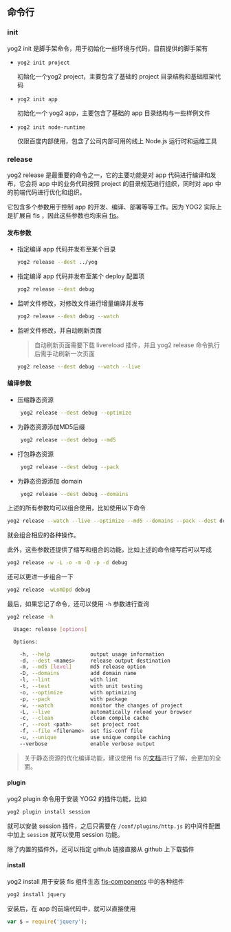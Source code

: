 ---
---

## 命令行

### init

yog2 init 是脚手架命令，用于初始化一些环境与代码，目前提供的脚手架有

- `yog2 init project`

    初始化一个yog2 project，主要包含了基础的 project 目录结构和基础框架代码

- `yog2 init app`

    初始化一个 yog2 app，主要包含了基础的 app 目录结构与一些样例文件

- `yog2 init node-runtime`

    仅限百度内部使用，包含了公司内部可用的线上 Node.js 运行时和运维工具

### release

yog2 release 是最重要的命令之一，它的主要功能是对 app 代码进行编译和发布，它会将 app 中的业务代码按照 project 的目录规范进行组织，同时对 app 中的前端代码进行优化和组织。

它包含多个参数用于控制 app 的开发、编译、部署等等工作。因为 YOG2 实际上是扩展自 fis ，因此这些参数也均来自 [fis](http://fis.baidu.com/docs/api/cli.html)。

#### 发布参数

- 指定编译 app 代码并发布至某个目录

    ```bash
    yog2 release --dest ../yog
    ```

- 指定编译 app 代码并发布至某个 deploy 配置项

    ```bash
    yog2 release --dest debug
    ```

- 监听文件修改，对修改文件进行增量编译并发布

    ```bash
    yog2 release --dest debug --watch
    ```

- 监听文件修改，并自动刷新页面

    > 自动刷新页面需要下载 livereload 插件，并且 yog2 release 命令执行后需手动刷新一次页面
        
    ```bash
    yog2 release --dest debug --watch --live
    ```

#### 编译参数

- 压缩静态资源

    ```bash
     yog2 release --dest debug --optimize
    ``` 

- 为静态资源添加MD5后缀

    ```bash
     yog2 release --dest debug --md5
    ``` 

- 打包静态资源

    ```bash
     yog2 release --dest debug --pack
    ``` 

- 为静态资源添加 domain

    ```bash
     yog2 release --dest debug --domains
    ``` 

上述的所有参数均可以组合使用，比如使用以下命令

```bash
yog2 release --watch --live --optimize --md5 --domains --pack --dest debug
```

就会组合相应的各种操作。

此外，这些参数还提供了缩写和组合的功能，比如上述的命令缩写后可以写成

```bash
yog2 release -w -L -o -m -D -p -d debug
```

还可以更进一步组合一下

```bash
yog2 release -wLomDpd debug
```

最后，如果忘记了命令，还可以使用 `-h` 参数进行查询

```bash
yog2 release -h

  Usage: release [options]

  Options:

    -h, --help             output usage information
    -d, --dest <names>     release output destination
    -m, --md5 [level]      md5 release option
    -D, --domains          add domain name
    -l, --lint             with lint
    -t, --test             with unit testing
    -o, --optimize         with optimizing
    -p, --pack             with package
    -w, --watch            monitor the changes of project
    -L, --live             automatically reload your browser
    -c, --clean            clean compile cache
    -r, --root <path>      set project root
    -f, --file <filename>  set fis-conf file
    -u, --unique           use unique compile caching
    --verbose              enable verbose output
```

> 关于静态资源的优化编译功能，建议使用 fis 的[文档](http://fis.baidu.com/)进行了解，会更加的全面。

#### plugin

yog2 plugin 命令用于安装 YOG2 的插件功能，比如

```bash
yog2 plugin install session
```

就可以安装 session 插件，之后只需要在 `/conf/plugins/http.js` 的中间件配置中加上 `session` 就可以使用 session 功能。

除了内置的插件外，还可以指定 github 链接直接从 github 上下载插件

#### install

yog2 install 用于安装 fis 组件生态 [fis-components](https://github.com/fis-components) 中的各种组件

```bash
yog2 install jquery 
```

安装后，在 app 的前端代码中，就可以直接使用

```javascript
var $ = require('jquery');
```
